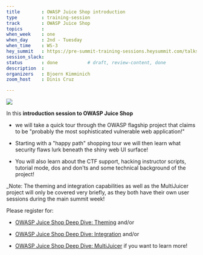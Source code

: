 ```yaml
---
title        : OWASP Juice Shop introduction
type         : training-session
track        : OWASP Juice Shop
topics       : 
when_week    : one
when_day     : 2nd - Tuesday
when_time    : WS-3
hey_summit   : https://pre-summit-training-sessions.heysummit.com/talks/owasp-juice-shop/
session_slack:
status       : done           # draft, review-content, done
description  :
organizers   : Bjoern Kimminich
zoom_host    : Dinis Cruz

---
```


![](https://raw.githubusercontent.com/OWASP/owasp-swag/master/projects/juice-shop/logos/custom/JuicyBot_MedicalMask.png)

In this **introduction session to OWASP Juice Shop**

- we will take a quick tour through the OWASP flagship project that
  claims to be "probably the most sophisticated vulnerable web
  application!"

- Starting with a "happy path" shopping tour we will then learn what
  security flaws lurk beneath the shiny web UI surface!
- You will also learn about the CTF support, hacking instructor scripts,
  tutorial mode, dos and don'ts and some technical background of the
  project!

_Note: The theming and integration capabilities as well as the
MultiJuicer project will only be covered very briefly, as they both have
their own user sessions during the main summit week!

Please register for:

- [OWASP Juice Shop Deep Dive: Theming](https://open-security-summit-2020.heysummit.com/talks/owasp-juice-shop-deep-dive-theming-1/)
  and/or

- [OWASP Juice Shop Deep Dive: Integration](https://open-security-summit-2020.heysummit.com/talks/owasp-juice-shop-deep-dive-integration/)
  and/or

- [OWASP Juice Shop Deep Dive: MultiJuicer](https://open-security-summit-2020.heysummit.com/talks/owasp-juice-shop-deep-dive-multijuicer/)
  if you want to learn more!

